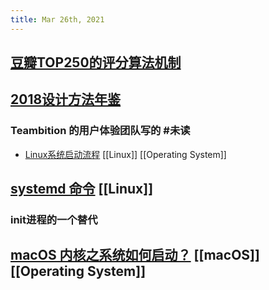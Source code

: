 ```yaml
---
title: Mar 26th, 2021
---
```


## [豆瓣TOP250的评分算法机制](https://www.williamlong.info/archives/6385.html)
## [2018设计方法年鉴](https://dn-clients.teambition.net/TeambitionUED/TeambitionUED%202018%20%E8%AE%BE%E8%AE%A1%E6%96%B9%E6%B3%95%E5%B9%B4%E9%89%B4.pdf)
### Teambition 的用户体验团队写的 #未读
- [Linux系统启动流程](https://www.ruanyifeng.com/blog/2013/08/linux_boot_process.html) [[Linux]] [[Operating System]]
## [systemd 命令](https://www.ruanyifeng.com/blog/2016/03/systemd-tutorial-commands.html) [[Linux]]
### init进程的一个替代
## [macOS 内核之系统如何启动？](https://justinyan.me/post/3993)  [[macOS]] [[Operating System]]